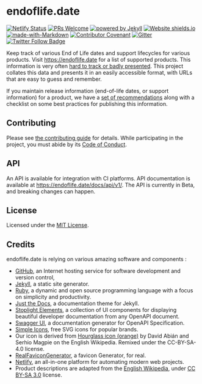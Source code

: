 # endoflife.date

[![Netlify Status](https://api.netlify.com/api/v1/badges/92f7a2a9-3cca-4916-a75e-f9db4ec39d48/deploy-status)](https://app.netlify.com/sites/endoflife-date/deploys)
[![PRs Welcome](https://img.shields.io/badge/PRs-welcome-brightgreen.svg)](https://opensource.guide/how-to-contribute/#opening-a-pull-request)
[![powered by Jekyll](https://img.shields.io/badge/powered_by-Jekyll-blue.svg)](https://jekyllrb.com/)
[![Website shields.io](https://img.shields.io/website-up-down-green-red/https/endoflife.date.svg)](https://endoflife.date/)
[![made-with-Markdown](https://img.shields.io/badge/Made%20with-Markdown-1f425f.svg)](https://commonmark.org/)
[![Contributor Covenant](https://img.shields.io/badge/Contributor%20Covenant-2.0-4baaaa.svg)](CODE-OF-CONDUCT.md)
[![Gitter](https://badges.gitter.im/endoflife-date/community.svg)](https://gitter.im/endoflife-date/community)
[![Twitter Follow Badge](https://img.shields.io/twitter/url.svg?label=@endoflife_date&style=social&url=https%3A%2F%2Ftwitter.com%2Fendoflife_date)](https://twitter.com/endoflife_date)

Keep track of various End of Life dates and support lifecycles for various products.
Visit <https://endoflife.date> for a list of supported products.
This information is very often [hard to track or badly presented](https://twitter.com/captn3m0/status/1110504412064239617).
This project collates this data and presents it in an easily accessible format, with URLs that are
easy to guess and remember.

If you maintain release information (end-of-life dates, or support information) for a product,
we have a [set of recommendations](https://endoflife.date/recommendations) along with a checklist on
some best practices for publishing this information.

## Contributing

Please see [the contributing guide](https://endoflife.date/contribute) for details.
While participating in the project, you must abide by its [Code of Conduct](CODE-OF-CONDUCT.md).

## API

An API is available for integration with CI platforms. API documentation is available at <https://endoflife.date/docs/api/v1/>.
The API is currently in Beta, and breaking changes can happen.

## License

Licensed under the [MIT License](LICENSE).

## Credits

endoflife.date is relying on various amazing software and components :

- [GitHub](https://github.com/), an Internet hosting service for software development and version
  control,
- [Jekyll](https://jekyllrb.com/), a static site generator.
- [Ruby](https://www.ruby-lang.org/), a dynamic and open source programming language with a focus on
  simplicity and productivity.
- [Just the Docs](https://github.com/just-the-docs/just-the-docs), a documentation theme for Jekyll.
- [Stoplight Elements](https://stoplight.io/open-source/elements), a collection of UI components for
  displaying beautiful developer documentation from any OpenAPI document.
- [Swagger UI](https://swagger.io/tools/swagger-ui/), a documentation generator for OpenAPI
  Specification.
- [Simple Icons](https://simpleicons.org/), free SVG icons for popular brands.
- Our icon is derived from [Hourglass icon (orange)](https://commons.wikimedia.org/wiki/File:Hourglass_icon_%28orange%29.svg)
  by David Abián and Serhio Magpie on the English Wikipedia. Remixed under the CC-BY-SA-4.0 license.
- [RealFaviconGenerator](https://realfavicongenerator.net/), a favicon Generator, for real.
- [Netlify](https://www.netlify.com/), an all-in-one platform for automating modern web projects.
- Product descriptions are adapted from the [English Wikipedia](https://en.wikipedia.org/),
  under [CC BY-SA 3.0](https://en.wikipedia.org/wiki/Wikipedia:Text_of_Creative_Commons_Attribution-ShareAlike_3.0_Unported_License)
  license.
